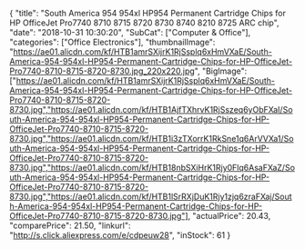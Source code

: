 {
	"title": "South America 954 954xl HP954 Permanent Cartridge Chips for HP OfficeJet Pro7740 8710 8715 8720 8730 8740 8210 8725 ARC chip",
	"date": "2018-10-31 10:30:20",
	"SubCat": ["Computer & Office"],
	"categories": ["Office Electronics"],
	"thumbnailImage": "https://ae01.alicdn.com/kf/HTB1amrSXijrK1RjSsplq6xHmVXaE/South-America-954-954xl-HP954-Permanent-Cartridge-Chips-for-HP-OfficeJet-Pro7740-8710-8715-8720-8730.jpg_220x220.jpg",
	"BigImage": ["https://ae01.alicdn.com/kf/HTB1amrSXijrK1RjSsplq6xHmVXaE/South-America-954-954xl-HP954-Permanent-Cartridge-Chips-for-HP-OfficeJet-Pro7740-8710-8715-8720-8730.jpg","https://ae01.alicdn.com/kf/HTB1AjfTXhrvK1RjSszeq6yObFXaI/South-America-954-954xl-HP954-Permanent-Cartridge-Chips-for-HP-OfficeJet-Pro7740-8710-8715-8720-8730.jpg","https://ae01.alicdn.com/kf/HTB1i3zTXorrK1RkSne1q6ArVVXa1/South-America-954-954xl-HP954-Permanent-Cartridge-Chips-for-HP-OfficeJet-Pro7740-8710-8715-8720-8730.jpg","https://ae01.alicdn.com/kf/HTB18nbSXiHrK1Rjy0Flq6AsaFXaZ/South-America-954-954xl-HP954-Permanent-Cartridge-Chips-for-HP-OfficeJet-Pro7740-8710-8715-8720-8730.jpg","https://ae01.alicdn.com/kf/HTB1lSrRXjDuK1Rjy1zjq6zraFXaj/South-America-954-954xl-HP954-Permanent-Cartridge-Chips-for-HP-OfficeJet-Pro7740-8710-8715-8720-8730.jpg"],
	"actualPrice": 20.43,
	"comparePrice": 21.50,
	"linkurl": "http://s.click.aliexpress.com/e/cdpeuw28",
	"inStock": 61
}
